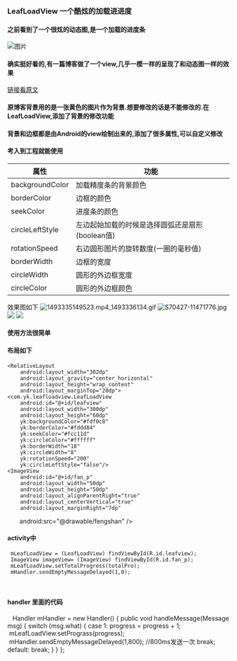 ### LeafLoadView 一个酷炫的加载进进度
#### 之前看到了一个很炫的动态图,是一个加载的进度条
![图片](https://raw.githubusercontent.com/Ajian-studio/GALeafLoading/master/raw/leaf_loading_readme.gif)
#### 确实挺好看的,有一篇博客做了一个view,几乎一模一样的呈现了和动态图一样的效果
[链接看原文](https://github.com/Ajian-studio/GALeafLoading)
#### 原博客背景用的是一张黄色的图片作为背景.想要修改的话是不能修改的.在LeafLoadView,添加了背景的修改功能
#### 背景和边框都是由Android的view绘制出来的,添加了很多属性,可以自定义修改
#### 考入到工程就能使用
| 属性            | 功能   | 
| ------------------- | ---- |
|backgroundColor | 加载精度条的背景颜色|
|borderColor |边框的颜色|
|seekColor|进度条的颜色|
|circleLeftStyle|左边起始加载的时候是选择圆弧还是扇形(boolean值)|
|rotationSpeed|右边圆形图片的旋转数度(一圈的毫秒值)|
|borderWidth |边框的宽度|
|circleWidth|圆形的外边框宽度|
|circleColor|圆形的外边框颜色|
效果图如下
![1493335149523.mp4_1493336134.gif](http://upload-images.jianshu.io/upload_images/3001453-19145f646c5844c8.gif?imageMogr2/auto-orient/strip)
![S70427-11471776.jpg](http://upload-images.jianshu.io/upload_images/3001453-6d2d8291fa120f53.jpg?imageMogr2/auto-orient/strip%7CimageView2/2/w/1240) ![](http://upload-images.jianshu.io/upload_images/3001453-9431f1f5bf717da9.jpg?imageMogr2/auto-orient/strip%7CimageView2/2/w/1240) ![](http://upload-images.jianshu.io/upload_images/3001453-6fe04582ea517d2f.jpg?imageMogr2/auto-orient/strip%7CimageView2/2/w/1240)
#### 使用方法很简单
#### 布局如下
    <RelativeLayout
        android:layout_width="302dp"
        android:layout_gravity="center_horizontal"
        android:layout_height="wrap_content"
        android:layout_marginTop="20dp">
    <com.yk.leafloadview.LeafLoadView
        android:id="@+id/leafview"
        android:layout_width="300dp"
        android:layout_height="60dp"
        yk:backgroundColor="#fdf0c8"
        yk:borderColor="#fddd84"
        yk:seekColor="#fcc11d"
        yk:circleColor="#ffffff"
        yk:borderWidth="18"
        yk:circleWidth="8"
        yk:rotationSpeed="200"
        yk:circleLeftStyle="false"/>
    <ImageView
        android:id="@+id/fan_p"
        android:layout_width="50dp"
        android:layout_height="50dp"
        android:layout_alignParentRight="true"
        android:layout_centerVertical="true"
        android:layout_marginRight="7dp"
        android:src="@drawable/fengshan" />
#### activity中
     mLeafLoadView = (LeafLoadView) findViewById(R.id.leafview);
     ImageView imageView= (ImageView) findViewById(R.id.fan_p);
     mLeafLoadView.setTotalProgress(totalPro);
     mHandler.sendEmptyMessageDelayed(1,0);
     
#### handler 里面的代码
    Handler mHandler = new Handler() {
        public void handleMessage(Message msg) {
            switch (msg.what) {
                case 1:
                    progress = progress + 1;
                    mLeafLoadView.setPrograss(progress);
                    mHandler.sendEmptyMessageDelayed(1,800); //800ms发送一次
                    break;
                default:
                    break;
            }
        }
    }; 
     
     


